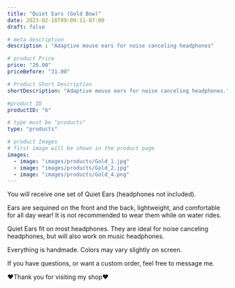 ```yaml
---
title: "Quiet Ears (Gold Bow)"
date: 2023-02-16T09:09:11-07:00
draft: false

# meta description
description : "Adaptive mouse ears for noise canceling headphones"

# product Price
price: "26.00"
priceBefore: "31.00"

# Product Short Description
shortDescription: "Adaptive mouse ears for noise canceling headphones."

#product ID
productID: "6"

# type must be "products"
type: "products"

# product Images
# first image will be shown in the product page
images:
  - image: "images/products/Gold_1.jpg"
  - image: "images/products/Gold_2.jpg"
  - image: "images/products/Gold_4.png"
---
```


You will receive one set of Quiet Ears (headphones not included).

Ears are sequined on the front and the back, lightweight, and comfortable for all day wear! It is not recommended to wear them while on water rides.

Quiet Ears fit on most headphones. They are ideal for noise canceling headphones, but will also work on music headphones.

Everything is handmade. Colors may vary slightly on screen.

If you have questions, or want a custom order, feel free to message me.

❤Thank you for visiting my shop❤

